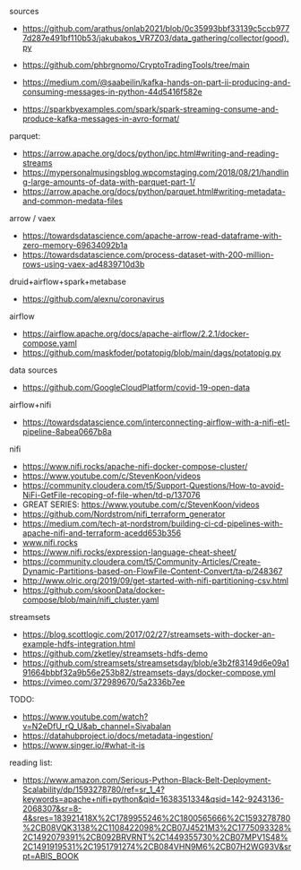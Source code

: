 
sources
- https://github.com/arathus/onlab2021/blob/0c35993bbf33139c5ccb9777d287e491bf110b53/jakubakos_VR7Z03/data_gathering/collector(good).py

- https://github.com/phbrgnomo/CryptoTradingTools/tree/main
- https://medium.com/@saabeilin/kafka-hands-on-part-ii-producing-and-consuming-messages-in-python-44d5416f582e


- https://sparkbyexamples.com/spark/spark-streaming-consume-and-produce-kafka-messages-in-avro-format/

parquet:
- https://arrow.apache.org/docs/python/ipc.html#writing-and-reading-streams
- https://mypersonalmusingsblog.wpcomstaging.com/2018/08/21/handling-large-amounts-of-data-with-parquet-part-1/
- https://arrow.apache.org/docs/python/parquet.html#writing-metadata-and-common-medata-files

arrow / vaex
- https://towardsdatascience.com/apache-arrow-read-dataframe-with-zero-memory-69634092b1a 
- https://towardsdatascience.com/process-dataset-with-200-million-rows-using-vaex-ad4839710d3b

druid+airflow+spark+metabase
- https://github.com/alexnu/coronavirus

airflow
- https://airflow.apache.org/docs/apache-airflow/2.2.1/docker-compose.yaml
- https://github.com/maskfoder/potatopig/blob/main/dags/potatopig.py

data sources
- https://github.com/GoogleCloudPlatform/covid-19-open-data

airflow+nifi
- https://towardsdatascience.com/interconnecting-airflow-with-a-nifi-etl-pipeline-8abea0667b8a

nifi
- https://www.nifi.rocks/apache-nifi-docker-compose-cluster/
- https://www.youtube.com/c/StevenKoon/videos
- https://community.cloudera.com/t5/Support-Questions/How-to-avoid-NiFi-GetFile-recoping-of-file-when/td-p/137076
- GREAT SERIES: https://www.youtube.com/c/StevenKoon/videos
- https://github.com/Nordstrom/nifi_terraform_generator
- https://medium.com/tech-at-nordstrom/building-ci-cd-pipelines-with-apache-nifi-and-terraform-acedd653b356
- www.nifi.rocks
- https://www.nifi.rocks/expression-language-cheat-sheet/
- https://community.cloudera.com/t5/Community-Articles/Create-Dynamic-Partitions-based-on-FlowFile-Content-Convert/ta-p/248367
- http://www.olric.org/2019/09/get-started-with-nifi-partitioning-csv.html
- https://github.com/skoonData/docker-compose/blob/main/nifi_cluster.yaml


streamsets
- https://blog.scottlogic.com/2017/02/27/streamsets-with-docker-an-example-hdfs-integration.html
- https://github.com/zketley/streamsets-hdfs-demo
- https://github.com/streamsets/streamsetsday/blob/e3b2f83149d6e09a191664bbbf32a9b56e253b82/streamsets-days/docker-compose.yml
- https://vimeo.com/372989670/5a2336b7ee


TODO:

- https://www.youtube.com/watch?v=N2eDfU_rQ_U&ab_channel=Sivabalan
- https://datahubproject.io/docs/metadata-ingestion/
- https://www.singer.io/#what-it-is


reading list:
- https://www.amazon.com/Serious-Python-Black-Belt-Deployment-Scalability/dp/1593278780/ref=sr_1_4?keywords=apache+nifi+python&qid=1638351334&qsid=142-9243136-2068307&sr=8-4&sres=183921418X%2C1789955246%2C1800565666%2C1593278780%2CB08VQK3138%2C1108422098%2CB07J4521M3%2C1775093328%2C1492079391%2CB092BRVRNT%2C1449355730%2CB07MPV1S48%2C1491919531%2C1951791274%2CB084VHN9M6%2CB07H2WG93V&srpt=ABIS_BOOK

